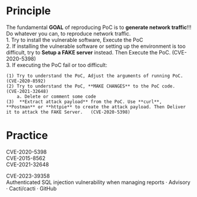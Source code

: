 # Principle
The fundamental **GOAL** of reproducing PoC is to **generate network traffic**!!! Do whatever you can, to reproduce network traffic.  \
	1. Try to install the vulnerable software,  Execute the PoC                                                                    \
	2. If installing the vulnerable software or setting up the environment is too difficult,  try to **Setup a FAKE server** instead.  Then Execute the PoC. (CVE-2020-5398)       \
	3. If executing the PoC fail or too difficult:                                                              
 
	(1) Try to understand the PoC, Adjust the arguments of running PoC.  (CVE-2020-8592)        
	(2) Try to understand the PoC, **MAKE CHANGES** to the PoC code.  (CVE-2021-32648)                      
		a. Delete or comment some code   
	(3)  **Extract attack payload** from the PoC. Use **curl**, **Postman** or **httpie** to create the attack payload. Then Deliver it to attack the FAKE Server.   (CVE-2020-5398)                         


# Practice
CVE-2020-5398                    \
CVE-2015-8562                    \
CVE-2021-32648                   


CVE-2023-39358                   \
Authenticated SQL injection vulnerability when managing reports · Advisory · Cacti/cacti · GitHub
